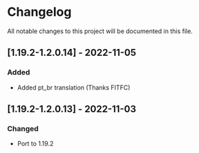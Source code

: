 # Changelog
All notable changes to this project will be documented in this file.

## [1.19.2-1.2.0.14] - 2022-11-05
### Added
 - Added pt_br translation (Thanks FITFC)

## [1.19.2-1.2.0.13] - 2022-11-03
### Changed
 - Port to 1.19.2
